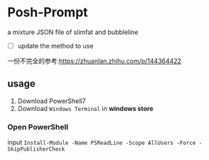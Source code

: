 # Posh-Prompt
a mixture JSON file of slimfat and bubbleline

- [ ] update the method to use

一份不完全的参考:<https://zhuanlan.zhihu.com/p/144364422>

## usage

1. Download PowerShell7
2. Download `Windows Terminal` in **windows store**

### Open PowerShell


input `Install-Module -Name PSReadLine -Scope AllUsers -Force -SkipPublisherCheck`

